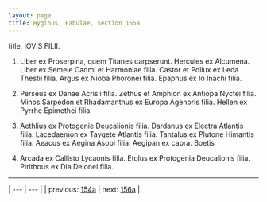 ```yaml
---
layout: page
title: Hyginus, Fabulae, section 155a
---
```


title. IOVIS FILII.



1. Liber ex Proserpina, quem Titanes carpserunt. Hercules ex Alcumena. Liber ex Semele Cadmi et Harmoniae filia. Castor et Pollux ex Leda Thestii filia. Argus ex Nioba Phoronei filia. Epaphus ex Io Inachi filia.



2. Perseus ex Danae Acrisii filia. Zethus et Amphion ex Antiopa Nyctei filia. Minos Sarpedon et Rhadamanthus ex Europa Agenoris filia. Hellen ex Pyrrhe Epimethei filia.



3. Aethlius ex Protogenie Deucalionis filia. Dardanus ex Electra Atlantis filia. Lacedaemon ex Taygete Atlantis filia. Tantalus ex Plutone Himantis filia. Aeacus ex Aegina Asopi filia. Aegipan ex capra. Boetis



4. Arcada ex Callisto Lycaonis filia. Etolus ex Protogenia Deucalionis filia. Pirithous ex Dia Deionei filia.



---

| --- | --- |
| previous: [154a](../154a/) | next: [156a](../156a/) |